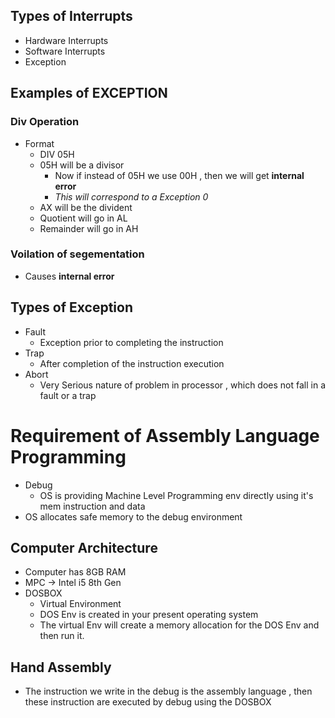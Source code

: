 ## Types of Interrupts
- Hardware Interrupts
- Software Interrupts
- Exception

## Examples of EXCEPTION
### Div Operation
- Format
  - DIV 05H
  - 05H will be a divisor
     - Now if instead of 05H we use 00H , then we will get **internal error**
     - *This will correspond to a Exception 0*
  - AX will be the divident
  - Quotient will go in AL
  - Remainder will go in AH

### Voilation of segementation
- Causes **internal error**

## Types of Exception
- Fault
  - Exception prior to completing the instruction
- Trap
  - After completion of the instruction execution
- Abort
  - Very Serious nature of problem in processor , which does not fall in a fault or a trap

# Requirement of Assembly Language Programming
- Debug
  - OS is providing Machine Level Programming env directly using it's mem instruction and data
- OS allocates safe memory to the debug environment

## Computer Architecture
- Computer has 8GB RAM
- MPC -> Intel i5 8th Gen
 - DOSBOX 
   - Virtual Environment
   - DOS Env is created in your present operating system
   - The virtual Env will create a memory allocation for the DOS Env and then run it.
## Hand Assembly
- The instruction we write in the debug is the assembly language , then these instruction are executed by debug using the DOSBOX
